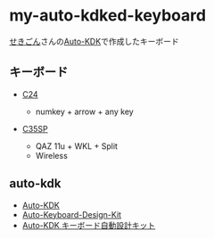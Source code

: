 # my-auto-kdked-keyboard

[せきごん](https://github.com/sekigon-gonnoc)さんの[Auto-KDK](https://github.com/sekigon-gonnoc/auto-kdk)で作成したキーボード

## キーボード

* [C24](./keyboards/C24)
  * numkey + arrow + any key

* [C35SP](./keyboards/C35SP)
  * QAZ 11u + WKL + Split
  * Wireless

## auto-kdk

* [Auto-KDK](https://auto-kdk.pages.dev/)
* [Auto-Keyboard-Design-Kit](https://github.com/sekigon-gonnoc/auto-kdk)
* [Auto-KDK キーボード自動設計キット](https://booth.pm/ja/items/6604431)
